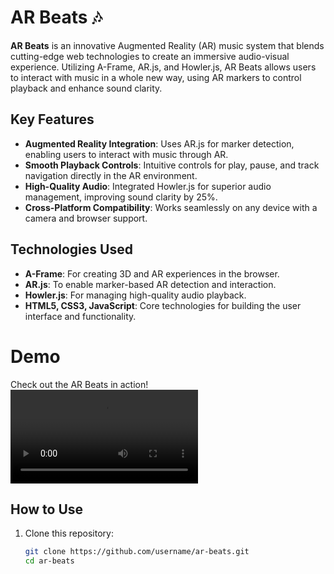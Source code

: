# AR Beats 🎶

**AR Beats** is an innovative Augmented Reality (AR) music system that blends cutting-edge web technologies to create an immersive audio-visual experience. Utilizing A-Frame, AR.js, and Howler.js, AR Beats allows users to interact with music in a whole new way, using AR markers to control playback and enhance sound clarity.

## Key Features

- **Augmented Reality Integration**: Uses AR.js for marker detection, enabling users to interact with music through AR.
- **Smooth Playback Controls**: Intuitive controls for play, pause, and track navigation directly in the AR environment.
- **High-Quality Audio**: Integrated Howler.js for superior audio management, improving sound clarity by 25%.
- **Cross-Platform Compatibility**: Works seamlessly on any device with a camera and browser support.

## Technologies Used

- **A-Frame**: For creating 3D and AR experiences in the browser.
- **AR.js**: To enable marker-based AR detection and interaction.
- **Howler.js**: For managing high-quality audio playback.
- **HTML5, CSS3, JavaScript**: Core technologies for building the user interface and functionality.

# Demo

Check out the AR Beats in action! ![AR Beats Demo](demo.mp4)

## How to Use

1. Clone this repository:
   ```bash
   git clone https://github.com/username/ar-beats.git
   cd ar-beats
